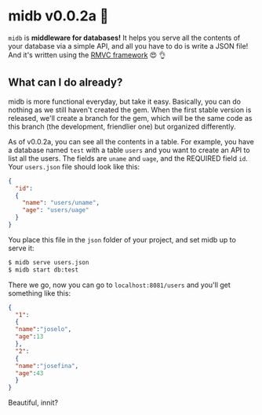 # midb v0.0.2a :no_good: #

`midb` is **middleware for databases!** It helps you serve all the contents of your database via a simple API, and all
you have to do is write a JSON file! And it's written using the [RMVC framework](https://github.com/unrar/rmvc) :heart_eyes: :ok_hand:

## What can I do already?
midb is more functional everyday, but take it easy. Basically, you can do nothing as we still haven't created the gem.
When the first stable version is released, we'll create a branch for the gem, which will be the same code as this branch
(the development, friendlier one) but organized differently. 

As of v0.0.2a, you can see all the contents in a table. For example, you have a database named `test` with a table `users` 
and you want to create an API to list all the users. The fields are `uname` and `uage`, and the REQUIRED field `id`. Your `users.json` file should look like this:

```json
{
  "id":
  {
    "name": "users/uname",
    "age": "users/uage"
  }
}
```

You place this file in the `json` folder of your project, and set midb up to serve it:

```bash
$ midb serve users.json
$ midb start db:test
```

There we go, now you can go to `localhost:8081/users` and you'll get something like this:

```json
{
  "1":
  {
  "name":"joselo",
  "age":13
  },
  "2":
  {
  "name":"josefina",
  "age":43
  }
}
```

Beautiful, innit?